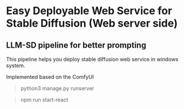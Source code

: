 Easy Deployable Web Service for Stable Diffusion (Web server side)
=======
LLM-SD pipeline for better prompting
-----------

This pipeline helps you deploy stable diffusion web service in windows system.

Implemented based on the ComfyUI

> python3 manage.py runserver

> npm run start-react
